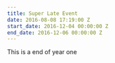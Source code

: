 ```yaml
---
title: Super Late Event
date: 2016-08-08 17:19:00 Z
start_date: 2016-12-04 00:00:00 Z
end_date: 2016-12-06 00:00:00 Z
---
```


This is a end of year one